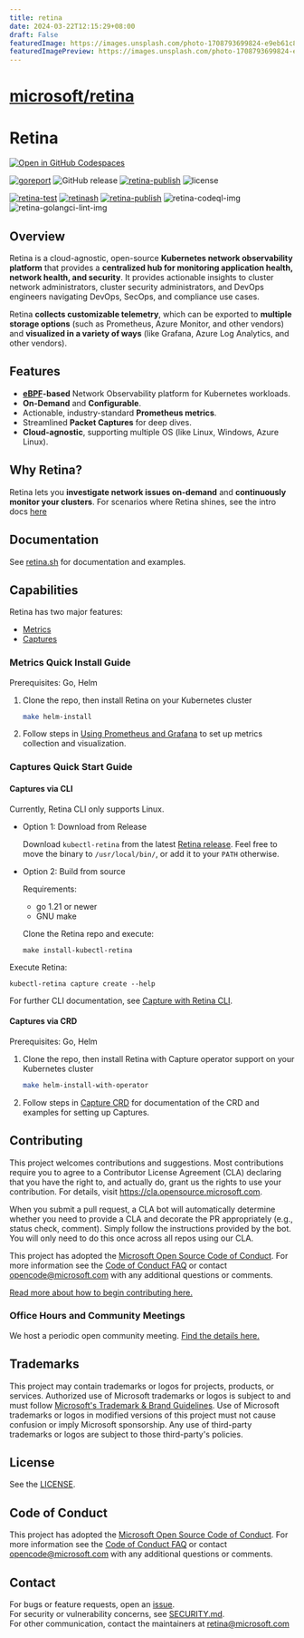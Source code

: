 ```yaml
---
title: retina
date: 2024-03-22T12:15:29+08:00
draft: False
featuredImage: https://images.unsplash.com/photo-1708793699824-e9eb61c80bc2?ixid=M3w0NjAwMjJ8MHwxfHJhbmRvbXx8fHx8fHx8fDE3MTEwODA4Nzh8&ixlib=rb-4.0.3
featuredImagePreview: https://images.unsplash.com/photo-1708793699824-e9eb61c80bc2?ixid=M3w0NjAwMjJ8MHwxfHJhbmRvbXx8fHx8fHx8fDE3MTEwODA4Nzh8&ixlib=rb-4.0.3
---
```


# [microsoft/retina](https://github.com/microsoft/retina)

# Retina

[![Open in GitHub Codespaces](https://github.com/codespaces/badge.svg)](https://github.com/codespaces/new?hide_repo_select=true&ref=main&repo=746962176)

[![goreport][goreport-img]][goreport] ![GitHub release][release-img] [![retina-publish][godoc-badge]][godoc] ![license]

[![retina-test][retina-test-image-badge]][retina-test-image] [![retinash][retinash-badge]][retinash] [![retina-publish][retina-publish-badge]][retina-publish] ![retina-codeql-img][retina-codeql-badge] ![retina-golangci-lint-img][retina-golangci-lint-badge]

## Overview

Retina is a cloud-agnostic, open-source **Kubernetes network observability platform** that provides a **centralized hub for monitoring application health, network health, and security**. It provides actionable insights to cluster network administrators, cluster security administrators, and DevOps engineers navigating DevOps, SecOps, and compliance use cases.

Retina **collects customizable telemetry**, which can be exported to **multiple storage options** (such as Prometheus, Azure Monitor, and other vendors) and **visualized in a variety of ways** (like Grafana, Azure Log Analytics, and other vendors).

## Features

- **[eBPF](https://ebpf.io/what-is-ebpf#what-is-ebpf)-based** Network Observability platform for Kubernetes workloads.
- **On-Demand** and **Configurable**.
- Actionable, industry-standard **Prometheus metrics**.
- Streamlined **Packet Captures** for deep dives.
- **Cloud-agnostic**, supporting multiple OS (like Linux, Windows, Azure Linux).

## Why Retina?

Retina lets you **investigate network issues on-demand** and **continuously monitor your clusters**. For scenarios where Retina shines, see the intro docs [here](https://retina.sh/docs/intro)

## Documentation

See [retina.sh](http://retina.sh) for documentation and examples.

## Capabilities

Retina has two major features:

- [Metrics](https://retina.sh/docs/metrics/modes)
- [Captures](https://retina.sh/docs/captures)

### Metrics Quick Install Guide

Prerequisites: Go, Helm

1. Clone the repo, then install Retina on your Kubernetes cluster

    ```bash
    make helm-install
    ```

2. Follow steps in [Using Prometheus and Grafana](https://retina.sh/docs/installation/prometheus-unmanaged) to set up metrics collection and visualization.

### Captures Quick Start Guide

#### Captures via CLI

Currently, Retina CLI only supports Linux.

- Option 1: Download from Release

  Download `kubectl-retina` from the latest [Retina release](https://github.com/microsoft/retina/releases).
  Feel free to move the binary to `/usr/local/bin/`, or add it to your `PATH` otherwise.

- Option 2: Build from source

  Requirements:

  - go 1.21 or newer
  - GNU make

  Clone the Retina repo and execute:

  ```shell
  make install-kubectl-retina
  ```

Execute Retina:

```shell
kubectl-retina capture create --help
```

For further CLI documentation, see [Capture with Retina CLI](../captures/cli.md).

#### Captures via CRD

Prerequisites: Go, Helm

1. Clone the repo, then install Retina with Capture operator support on your Kubernetes cluster

    ```bash
    make helm-install-with-operator
    ```

2. Follow steps in [Capture CRD](https://retina.sh/docs/captures/#option-2-capture-crd-custom-resource-definition) for documentation of the CRD and examples for setting up Captures.

## Contributing

This project welcomes contributions and suggestions.  Most contributions require you to agree to a
Contributor License Agreement (CLA) declaring that you have the right to, and actually do, grant us
the rights to use your contribution. For details, visit <https://cla.opensource.microsoft.com>.

When you submit a pull request, a CLA bot will automatically determine whether you need to provide
a CLA and decorate the PR appropriately (e.g., status check, comment). Simply follow the instructions
provided by the bot. You will only need to do this once across all repos using our CLA.

This project has adopted the [Microsoft Open Source Code of Conduct](https://opensource.microsoft.com/codeofconduct/).
For more information see the [Code of Conduct FAQ](https://opensource.microsoft.com/codeofconduct/faq/) or
contact [opencode@microsoft.com](mailto:opencode@microsoft.com) with any additional questions or comments.

[Read more about how to begin contributing here.](https://retina.sh/docs/contributing)

### Office Hours and Community Meetings

We host a periodic open community meeting. [Find the details here.](https://retina.sh/docs/contributing/#office-hours-and-community-meetings)

## Trademarks

This project may contain trademarks or logos for projects, products, or services. Authorized use of Microsoft
trademarks or logos is subject to and must follow [Microsoft's Trademark & Brand Guidelines](https://www.microsoft.com/en-us/legal/intellectualproperty/trademarks/usage/general).
Use of Microsoft trademarks or logos in modified versions of this project must not cause confusion or imply Microsoft sponsorship.
Any use of third-party trademarks or logos are subject to those third-party's policies.

## License

See the [LICENSE](LICENSE).

## Code of Conduct

This project has adopted the [Microsoft Open Source Code of Conduct](https://opensource.microsoft.com/codeofconduct/). For more information see the [Code of Conduct FAQ](https://opensource.microsoft.com/codeofconduct/faq/) or contact [opencode@microsoft.com](mailto:opencode@microsoft.com) with any additional questions or comments.

## Contact

For bugs or feature requests, open an [issue](https://github.com/microsoft/retina/issues).  
For security or vulnerability concerns, see [SECURITY.md](SECURITY.md).  
For other communication, contact the maintainers at <retina@microsoft.com>  

[goreport-img]: https://goreportcard.com/badge/github.com/microsoft/retina
[goreport]: https://goreportcard.com/report/github.com/microsoft/retina
[godoc]: https://godoc.org/github.com/microsoft/retina
[godoc-badge]: https://godoc.org/github.com/microsoft/retina?status.svg
[release-img]: https://img.shields.io/github/v/release/microsoft/retina.svg
[license]: https://img.shields.io/badge/license-MIT-blue?link=https%3A%2F%2Fgithub.com%2Fmicrosoft%2Fretina%2Fblob%2Fmain%2FLICENSE
[retina-test-image-badge]: https://github.com/microsoft/retina/actions/workflows/test.yaml/badge.svg?branch=main
[retina-test-image]: https://github.com/microsoft/retina/actions/workflows/test.yaml?query=branch%3Amain
[retinash-badge]: https://github.com/microsoft/retina/actions/workflows/docs.yaml/badge.svg?branch=main
[retinash]: https://retina.sh/
[retina-publish-badge]: https://github.com/microsoft/retina/actions/workflows/images.yaml/badge.svg?branch=main
[retina-publish]: https://github.com/microsoft/retina/actions/workflows/images.yaml?query=branch%3Amain
[retina-codeql-badge]: https://github.com/microsoft/retina/actions/workflows/codeql.yaml/badge.svg?branch=main
[retina-golangci-lint-badge]: https://github.com/microsoft/retina/actions/workflows/golangci-lint.yaml/badge.svg?branch=main
